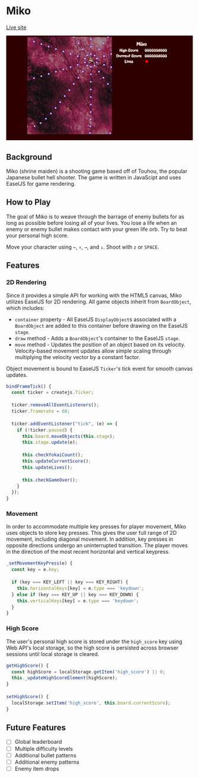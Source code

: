 # Miko

[miko]: http://www.wilsonfong.me/miko
[Live site][miko]

![main](assets/game.png)

## Background

Miko (shrine maiden) is a shooting game based off of Touhou, the popular
Japanese bullet hell shooter.  The game is written in JavaScipt and uses
EaselJS for game rendering.

## How to Play

The goal of Miko is to weave through the barrage of enemy bullets for as
long as possible before losing all of your lives.  You lose a life when
an enemy or enemy bullet makes contact with your green life orb. Try to
beat your personal high score.

Move your character using `←`, `↑`, `→`, and `↓`.  Shoot with `z` or
`SPACE`.

## Features

### 2D Rendering

Since it provides a simple API for working with the HTML5 canvas, Miko
utilizes EaselJS for 2D rendering.  All game objects inherit from
`BoardObject`, which includes:

  - `container` property - All EaselJS `DisplayObject`s associated with
    a `BoardObject` are added to this container before drawing on the
    EaselJS `stage`.
  - `draw` method - Adds a `BoardObject`'s container to the EaselJS
    `stage`.
  - `move` method - Updates the position of an object based on its
    velocity.  Velocity-based movement updates allow simple scaling
    through multiplying the velocity vector by a constant factor.

Object movement is bound to EaselJS `Ticker`'s tick event for smooth
canvas updates.

```javascript
bindFrameTick() {
  const ticker = createjs.Ticker;

  ticker.removeAllEventListeners();
  ticker.framerate = 60;

  ticker.addEventListener("tick", (e) => {
    if (!ticker.paused) {
      this.board.moveObjects(this.stage);
      this.stage.update(e);

      this.checkYokaiCount();
      this.updateCurrentScore();
      this.updateLives();

      this.checkGameOver();
    }
  });
}
```

### Movement

In order to accommodate multiple key presses for player movement,
Miko uses objects to store key presses.  This gives the user full range
of 2D movement, including diagonal movement.  In addition, key presses
in opposite directions undergo an uninterrupted transition.  The player
moves in the direction of the most recent horizontal and vertical
keypress.

```javascript
_setMovementKeyPress(e) {
  const key = e.key;

  if (key === KEY_LEFT || key === KEY_RIGHT) {
    this.horizontalKeys[key] = e.type === 'keydown';
  } else if (key === KEY_UP || key === KEY_DOWN) {
    this.verticalKeys[key] = e.type === 'keydown';
  }
}
```

### High Score

The user's personal high score is stored under the `high_score` key
using Web API's local storage, so the high score is persisted across
browser sessions until local storage is cleared.

```javascript
getHighScore() {
  const highScore = localStorage.getItem('high_score') || 0;
  this._updateHighScoreElement(highScore);
}

setHighScore() {
  localStorage.setItem('high_score', this.board.currentScore);
}
```

## Future Features

- [ ] Global leaderboard
- [ ] Multiple difficulty levels
- [ ] Additional bullet patterns
- [ ] Additional enemy patterns
- [ ] Enemy item drops
